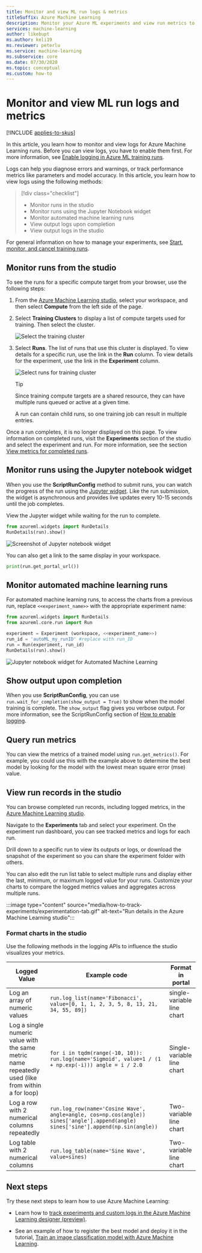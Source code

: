 ```yaml
---
title: Monitor and view ML run logs & metrics
titleSuffix: Azure Machine Learning
description: Monitor your Azure ML experiments and view run metrics to enhance the model creation process. Use widgets and the studio portal to explore run status and view run records.
services: machine-learning
author: likebupt
ms.author: keli19
ms.reviewer: peterlu
ms.service: machine-learning
ms.subservice: core
ms.date: 07/30/2020
ms.topic: conceptual
ms.custom: how-to
---
```


# Monitor and view ML run logs and metrics

[!INCLUDE [applies-to-skus](../../includes/aml-applies-to-basic-enterprise-sku.md)]

In this article, you learn how to monitor and view logs for Azure Machine Learning runs. Before you can view logs, you have to enable them first. For more information, see [Enable logging in Azure ML training runs](how-to-track-experiments.md).

Logs can help you diagnose errors and warnings, or track performance metrics like parameters and model accuracy. In this article, you learn how to view logs using the following methods:

> [!div class="checklist"]
> * Monitor runs in the studio
> * Monitor runs using the Jupyter Notebook widget
> * Monitor automated machine learning runs
> * View output logs upon completion
> * View output logs in the studio

For general information on how to manage your experiments, see [Start, monitor, and cancel training runs](how-to-manage-runs.md).

## Monitor runs from the studio

To see the runs for a specific compute target from your browser, use the following steps:

1. From the [Azure Machine Learning studio](https://ml.azure.com/), select your workspace, and then select __Compute__ from the left side of the page.

1. Select __Training Clusters__ to display a list of compute targets used for training. Then select the cluster.

    ![Select the training cluster](./media/how-to-track-experiments/select-training-compute.png)

1. Select __Runs__. The list of runs that use this cluster is displayed. To view details for a specific run, use the link in the __Run__ column. To view details for the experiment, use the link in the __Experiment__ column.

    ![Select runs for training cluster](./media/how-to-track-experiments/show-runs-for-compute.png)
    
    > [!TIP]
    > Since training compute targets are a shared resource, they can have multiple runs queued or active at a given time.
    > 
    > A run can contain child runs, so one training job can result in multiple entries.

Once a run completes, it is no longer displayed on this page. To view information on completed runs, visit the __Experiments__ section of the studio and select the experiment and run. For more information, see the section [View metrics for completed runs](#view-the-experiment-in-the-web-portal).

## Monitor runs using the Jupyter notebook widget

When you use the **ScriptRunConfig** method to submit runs, you can watch the progress of the run using the [Jupyter widget](https://docs.microsoft.com/python/api/azureml-widgets/azureml.widgets?view=azure-ml-py). Like the run submission, the widget is asynchronous and provides live updates every 10-15 seconds until the job completes.

View the Jupyter widget while waiting for the run to complete.
    
```python
from azureml.widgets import RunDetails
RunDetails(run).show()
```

![Screenshot of Jupyter notebook widget](./media/how-to-track-experiments/run-details-widget.png)

You can also get a link to the same display in your workspace.

```python
print(run.get_portal_url())
```

## Monitor automated machine learning runs

For automated machine learning runs, to access the charts from a previous run, replace `<<experiment_name>>` with the appropriate experiment name:

```python
from azureml.widgets import RunDetails
from azureml.core.run import Run

experiment = Experiment (workspace, <<experiment_name>>)
run_id = 'autoML_my_runID' #replace with run_ID
run = Run(experiment, run_id)
RunDetails(run).show()
```

![Jupyter notebook widget for Automated Machine Learning](./media/how-to-track-experiments/azure-machine-learning-auto-ml-widget.png)

## Show output upon completion

When you use **ScriptRunConfig**, you can use ```run.wait_for_completion(show_output = True)``` to show when the model training is complete. The ```show_output``` flag gives you verbose output. For more information, see the ScriptRunConfig section of [How to enable logging](how-to-track-experiments.md#logging-with-scriptrunconfig).

<a id="queryrunmetrics"></a>
## Query run metrics

You can view the metrics of a trained model using ```run.get_metrics()```. For example, you could use this with the example above to determine the best model by looking for the model with the lowest mean square error (mse) value.

<a name="view-the-experiment-in-the-web-portal"></a>
## View run records in the studio

You can browse completed run records, including logged metrics, in the [Azure Machine Learning studio](https://ml.azure.com).

Navigate to the **Experiments** tab and select your experiment. On the experiment run dashboard, you can see tracked metrics and logs for each run. 

Drill down to a specific run to view its outputs or logs, or download the snapshot of the experiment so you can share the experiment folder with others.

You can also edit the run list table to select multiple runs and display either the last, minimum, or maximum logged value for your runs. Customize your charts to compare the logged metrics values and aggregates across multiple runs.

:::image type="content" source="media/how-to-track-experiments/experimentation-tab.gif" alt-text="Run details in the Azure Machine Learning studio":::


### Format charts in the studio

Use the following methods in the logging APIs to influence the studio visualizes your metrics.

|Logged Value|Example code| Format in portal|
|----|----|----|
|Log an array of numeric values| `run.log_list(name='Fibonacci', value=[0, 1, 1, 2, 3, 5, 8, 13, 21, 34, 55, 89])`|single-variable line chart|
|Log a single numeric value with the same metric name repeatedly used (like from within a for loop)| `for i in tqdm(range(-10, 10)):    run.log(name='Sigmoid', value=1 / (1 + np.exp(-i))) angle = i / 2.0`| Single-variable line chart|
|Log a row with 2 numerical columns repeatedly|`run.log_row(name='Cosine Wave', angle=angle, cos=np.cos(angle))   sines['angle'].append(angle)      sines['sine'].append(np.sin(angle))`|Two-variable line chart|
|Log table with 2 numerical columns|`run.log_table(name='Sine Wave', value=sines)`|Two-variable line chart|


## Next steps

Try these next steps to learn how to use Azure Machine Learning:

* Learn how to [track experiments and custom logs in the Azure Machine Learning designer (preview)](how-to-track-designer-experiments.md).

* See an example of how to register the best model and deploy it in the tutorial, [Train an image classification model with Azure Machine Learning](tutorial-train-models-with-aml.md).

